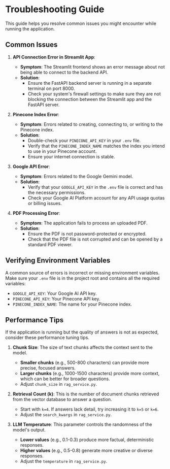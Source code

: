 # Troubleshooting Guide

This guide helps you resolve common issues you might encounter while running the application.

## Common Issues

1.  **API Connection Error in Streamlit App**:
    - **Symptom**: The Streamlit frontend shows an error message about not being able to connect to the backend API.
    - **Solution**:
        - Ensure the FastAPI backend server is running in a separate terminal on port 8000.
        - Check your system's firewall settings to make sure they are not blocking the connection between the Streamlit app and the FastAPI server.

2.  **Pinecone Index Error**:
    - **Symptom**: Errors related to creating, connecting to, or writing to the Pinecone index.
    - **Solution**:
        - Double-check your `PINECONE_API_KEY` in your `.env` file.
        - Verify that the `PINECONE_INDEX_NAME` matches the index you intend to use in your Pinecone account.
        - Ensure your internet connection is stable.

3.  **Google API Error**:
    - **Symptom**: Errors related to the Google Gemini model.
    - **Solution**:
        - Verify that your `GOOGLE_API_KEY` in the `.env` file is correct and has the necessary permissions.
        - Check your Google AI Platform account for any API usage quotas or billing issues.

4.  **PDF Processing Error**:
    - **Symptom**: The application fails to process an uploaded PDF.
    - **Solution**:
        - Ensure the PDF is not password-protected or encrypted.
        - Check that the PDF file is not corrupted and can be opened by a standard PDF viewer.

## Verifying Environment Variables

A common source of errors is incorrect or missing environment variables. Make sure your `.env` file is in the project root and contains all the required variables:

-   `GOOGLE_API_KEY`: Your Google AI API key.
-   `PINECONE_API_KEY`: Your Pinecone API key.
-   `PINECONE_INDEX_NAME`: The name for your Pinecone index.

## Performance Tips

If the application is running but the quality of answers is not as expected, consider these performance tuning tips.

1.  **Chunk Size**: The size of text chunks affects the context sent to the model.
    -   **Smaller chunks** (e.g., 500-800 characters) can provide more precise, focused answers.
    -   **Larger chunks** (e.g., 1000-1500 characters) provide more context, which can be better for broader questions.
    -   Adjust `chunk_size` in `rag_service.py`.

2.  **Retrieval Count (k)**: This is the number of document chunks retrieved from the vector database to answer a question.
    -   Start with `k=4`. If answers lack detail, try increasing it to `k=5` or `k=6`.
    -   Adjust the `search_kwargs` in `rag_service.py`.

3.  **LLM Temperature**: This parameter controls the randomness of the model's output.
    -   **Lower values** (e.g., 0.1-0.3) produce more factual, deterministic responses.
    -   **Higher values** (e.g., 0.5-0.8) generate more creative or diverse responses.
    -   Adjust the `temperature` in `rag_service.py`.
